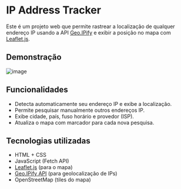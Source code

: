 # IP Address Tracker

Este é um projeto web que permite rastrear a localização de qualquer endereço IP usando a API [Geo.IPify](https://geo.ipify.org/) e exibir a posição no mapa com [Leaflet.js](https://leafletjs.com/).

## Demonstração
![image](https://github.com/user-attachments/assets/c237b0c9-09d6-4892-8878-a6041d88d4e4)

## Funcionalidades

- Detecta automaticamente seu endereço IP e exibe a localização.
- Permite pesquisar manualmente outros endereços IP.
- Exibe cidade, país, fuso horário e provedor (ISP).
- Atualiza o mapa com marcador para cada nova pesquisa.

## Tecnologias utilizadas

- HTML + CSS
- JavaScript (Fetch API)
- [Leaflet.js](https://leafletjs.com/) (para o mapa)
- [Geo.IPify API](https://geo.ipify.org/) (para geolocalização de IPs)
- OpenStreetMap (tiles do mapa)
